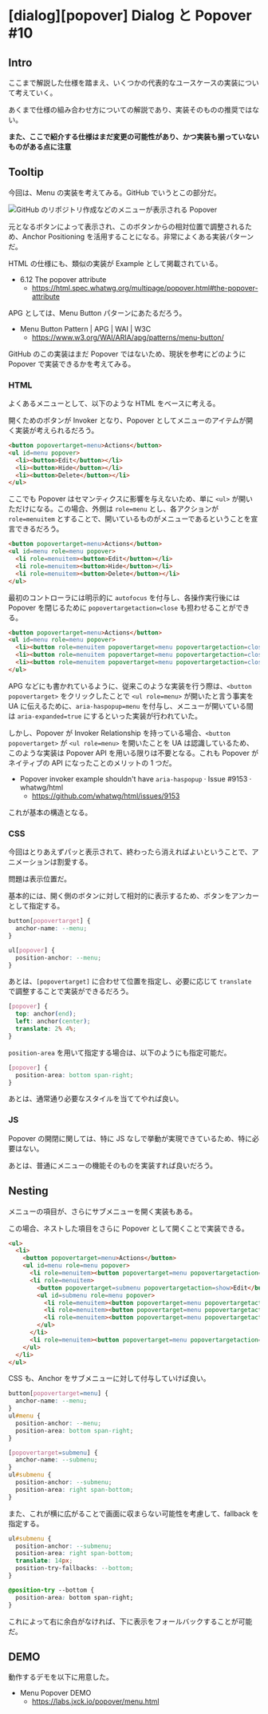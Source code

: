 # [dialog][popover] Dialog と Popover #10

## Intro

ここまで解説した仕様を踏まえ、いくつかの代表的なユースケースの実装について考えていく。

あくまで仕様の組み合わせ方についての解説であり、実装そのものの推奨ではない。

**また、ここで紹介する仕様はまだ変更の可能性があり、かつ実装も揃っていないものがある点に注意**


## Tooltip

今回は、Menu の実装を考えてみる。GitHub でいうとこの部分だ。

![GitHub のリポジトリ作成などのメニューが表示される Popover](./github-menu.png#574x536)

元となるボタンによって表示され、このボタンからの相対位置で調整されるため、Anchor Positioning を活用することになる。非常によくある実装パターンだ。

HTML の仕様にも、類似の実装が Example として掲載されている。

- 6.12 The popover attribute
  - https://html.spec.whatwg.org/multipage/popover.html#the-popover-attribute

APG としては、Menu Button パターンにあたるだろう。

- Menu Button Pattern | APG | WAI | W3C
  - https://www.w3.org/WAI/ARIA/apg/patterns/menu-button/

GitHub のこの実装はまだ Popover ではないため、現状を参考にどのように Popover で実装できるかを考えてみる。


### HTML

よくあるメニューとして、以下のような HTML をベースに考える。

開くためのボタンが Invoker となり、Popover としてメニューのアイテムが開く実装が考えられるだろう。

```html
<button popovertarget=menu>Actions</button>
<ul id=menu popover>
  <li><button>Edit</button></li>
  <li><button>Hide</button></li>
  <li><button>Delete</button></li>
</ul>
```

ここでも Popover はセマンティクスに影響を与えないため、単に `<ul>` が開いただけになる。この場合、外側は `role=menu` とし、各アクションが `role=menuitem` とすることで、開いているものがメニューであるということを宣言できるだろう。

```html
<button popovertarget=menu>Actions</button>
<ul id=menu role=menu popover>
  <li role=menuitem><button>Edit</button></li>
  <li role=menuitem><button>Hide</button></li>
  <li role=menuitem><button>Delete</button></li>
</ul>
```

最初のコントローラには明示的に `autofocus` を付与し、各操作実行後には Popover を閉じるために `popovertargetaction=close` も担わせることができる。

```html
<button popovertarget=menu>Actions</button>
<ul id=menu role=menu popover>
  <li><button role=menuitem popovertarget=menu popovertargetaction=close autofocus>Edit</button></li>
  <li><button role=menuitem popovertarget=menu popovertargetaction=close>Hide</button></li>
  <li><button role=menuitem popovertarget=menu popovertargetaction=close>Delete</button></li>
</ul>
```

APG などにも書かれているように、従来このような実装を行う際は、`<button popovertarget>` をクリックしたことで `<ul role=menu>` が開いたと言う事実を UA に伝えるために、`aria-haspopup=menu` を付与し、メニューが開いている間は `aria-expanded=true` にするといった実装が行われていた。

しかし、Popover が Invoker Relationship を持っている場合、`<button popovertarget>` が `<ul role=menu>` を開いたことを UA は認識しているため、このような実装は Popover API を用いる限りは不要となる。これも Popover がネイティブの API になったことのメリットの 1 つだ。

- Popover invoker example shouldn't have `aria-haspopup` · Issue #9153 · whatwg/html
  - https://github.com/whatwg/html/issues/9153

これが基本の構造となる。


### CSS

今回はとりあえずパッと表示されて、終わったら消えればよいということで、アニメーションは割愛する。

問題は表示位置だ。

基本的には、開く側のボタンに対して相対的に表示するため、ボタンをアンカーとして指定する。

```css
button[popovertarget] {
  anchor-name: --menu;
}

ul[popover] {
  position-anchor: --menu;
}
```

あとは、`[popovertarget]` に合わせて位置を指定し、必要に応じて `translate` で調整することで実装ができるだろう。

```css
[popover] {
  top: anchor(end);
  left: anchor(center);
  translate: 2% 4%;
}
```

`position-area` を用いて指定する場合は、以下のようにも指定可能だ。

```css
[popover] {
  position-area: bottom span-right;
}
```

あとは、通常通り必要なスタイルを当ててやれば良い。


### JS

Popover の開閉に関しては、特に JS なしで挙動が実現できているため、特に必要はない。

あとは、普通にメニューの機能そのものを実装すれば良いだろう。


## Nesting

メニューの項目が、さらにサブメニューを開く実装もある。

この場合、ネストした項目をさらに Popover として開くことで実装できる。

```html
<ul>
  <li>
    <button popovertarget=menu>Actions</button>
    <ul id=menu role=menu popover>
      <li role=menuitem><button popovertarget=menu popovertargetaction=close autofocus>Save</button></li>
      <li role=menuitem>
        <button popovertarget=submenu popovertargetaction=show>Edit</button>
        <ul id=submenu role=menu popover>
          <li role=menuitem><button popovertarget=menu popovertargetaction=close autofocus>Cut</button></li>
          <li role=menuitem><button popovertarget=menu popovertargetaction=close>Copy</button></li>
          <li role=menuitem><button popovertarget=menu popovertargetaction=close>Paste</button></li>
        </ul>
      </li>
      <li role=menuitem><button popovertarget=menu popovertargetaction=close>Close</button></li>
    </ul>
  </li>
</ul>
```

CSS も、Anchor をサブメニューに対して付与していけば良い。

```css
button[popovertarget=menu] {
  anchor-name: --menu;
}
ul#menu {
  position-anchor: --menu;
  position-area: bottom span-right;
}

[popovertarget=submenu] {
  anchor-name: --submenu;
}
ul#submenu {
  position-anchor: --submenu;
  position-area: right span-bottom;
}
```

また、これが横に広がることで画面に収まらない可能性を考慮して、fallback を指定する。

```css
ul#submenu {
  position-anchor: --submenu;
  position-area: right span-bottom;
  translate: 14px;
  position-try-fallbacks: --bottom;
}

@position-try --bottom {
  position-area: bottom span-right;
}
```

これによって右に余白がなければ、下に表示をフォールバックすることが可能だ。


## DEMO

動作するデモを以下に用意した。

- Menu Popover DEMO
  - https://labs.jxck.io/popover/menu.html